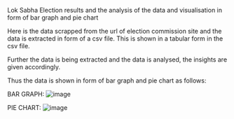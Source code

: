 Lok Sabha Election results and the analysis of the data and visualisation in form of bar graph and pie chart

Here is the data scrapped from the url of election commission site and the data is extracted in form of a csv file. 
This is shown in a tabular form in the csv file.

Further the data is being extracted and the data is analysed, the insights are given accordingly. 

Thus the data is shown in form of bar graph and pie chart as follows:

BAR GRAPH:
![image](https://github.com/Hiya-Jayaswal/lok_sabha_elections/assets/121180156/e554e4e7-ef5c-40e6-85bd-12152aafceda)

PIE CHART:
![image](https://github.com/Hiya-Jayaswal/lok_sabha_elections/assets/121180156/2a817a62-3aba-4b6c-895d-76e3640ed8c0)
